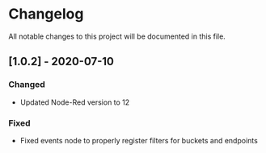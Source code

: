 # Changelog
All notable changes to this project will be documented in this file.

## [1.0.2] - 2020-07-10
### Changed
- Updated Node-Red version to 12

### Fixed
- Fixed events node to properly register filters for buckets and endpoints
